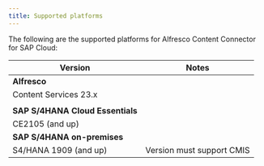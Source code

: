 ```yaml
---
title: Supported platforms
---
```


The following are the supported platforms for Alfresco Content Connector for SAP Cloud:

| Version | Notes |
| ------- | ----- |
| **Alfresco** | |
| Content Services 23.x | |
| | |
| **SAP S/4HANA Cloud Essentials** | |
| CE2105 (and up) | |
| **SAP S/4HANA on-premises** | |
| S4/HANA 1909 (and up) | Version must support CMIS |
